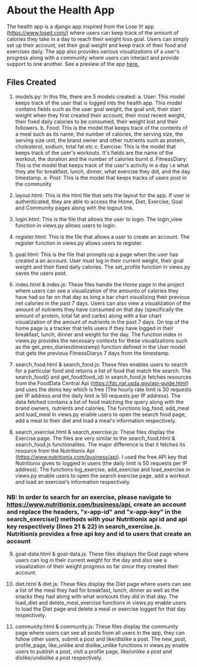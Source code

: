 # About the Health App
The health app is a django app inspired from the Lose It! app (https://www.loseit.com/) where users can keep track of the amount of calories they take in a day to reach their weight loss goal. Users can simply set up their account, set their goal weight and keep track of their food and exercises daily. The app also provides various visualizations of a user's progress along with a community where users can interact and provide support to one another. See a preview of the app [here.](https://www.youtube.com/watch?v=LMpFRFXBWUg)

## Files Created
1. models.py: In this file, there are 5 models created:
a. User: This model keeps track of the user that is logged into the health app. This model contains fields such as the user goal weight, the goal unit, their start weight when they first created their account, their most recent weight, their fixed daily calories to be consumed, their weight lost and their followers.
b. Food: This is the model that keeps track of the contents of a meal such as its name, the number of calories, the serving size, the serving size unit, the brand owner and other nutrients such as protein, cholesterol, sodium, total fat etc
c. Exercise: This is the model that keeps track of the user's workouts. It's fields are the name of the workout, the duration and the number of calories burnt
d. FitnessDiary: This is the model that keeps track of the user's activity in a day i.e what they ate for breakfast, lunch, dinner, what exercise they did, and the day timestamp.
e. Post: This is the model that keeps tracks of users post in the community

2. layout.html: This is the html file that sets the layout for the app. If user is authenticated, they are able to access the Home, Diet, Exercise, Goal and Community pages along with the logout link.

3. login.html: This is the file that allows the user to login. The login_view function in views.py allows users to login.

4. register.html: This is the file that allows a user to create an account. The register function in views.py allows users to register.

5. goal.html: This is the file that prompts up a page when the user has created a an account. User must log in their current weight, their goal weight and their fixed daily calories. The set_profile function in views.py saves the users post.

6. index.html & index.js: These files handle the Home page in the project where users can see a visualization of the amounto of calories they have had so far on that day as long a bar chart visualizing their previous net calories in the past 7 days. Users can also view a visualization of the amount of nutrients they have consumed on that day (specifically the amount of protein, total fat and carbs) along with a bar chart visualization of the amount of nutrients in the past 7 days. On top of the home page is a tracker that tells users if they have logged in their breakfast, lunch, dinner and weight for the day. The function index in views.py provides the necessary contexts for these visualizations such as the get_prev_diaries(timestamp) function defined in the User model that gets the previous FitnessDiarys 7 days from the timestamp.

7. search_food.html & search_food.js: These files enables users to search for a particular food and returns a list of food that match the search. The search_food() and get_food(food_id) in search_food.js fetches resources from the FoodData Central Api (https://fdc.nal.usda.gov/api-guide.html)  and uses the demo key which is free (The hourly rate limit is 30 requests per IP address and the daily limit is 50 requests per IP address). The data fetched contains a list of food matching the query along with the brand owners, nutrients and calories. The functions log_food, add_meal and load_meal in views.py enable users to open the search food page, add a meal to their diet and load a meal's information respectively.

8. search_exercise.html & search_exercise.js: These files display the Exercise page. The files are very similar to the search_food.html & search_food.js functionalites. The major difference is that it fetches its resource from the Nutritionix Api (https://www.nutritionix.com/business/api). I used the free API key that Nutritionix gives to loggied in users (the daily limit is 50 requests per IP address). The functions log_exercise, add_exercise and load_exercise in views.py enable users to open the search exercise page, add a workout and load an exercise's information respectively.
### NB: In order to search for an exercise, please navigate to https://www.nutritionix.com/business/api, create an account and replace the headers, "x-app-id" and "x-app-key" in the search_exercise() methods with your Nutritionix api id and api key respectively (lines 21 & 22) in search_exercise.js. Nutritionix provides a free api key and id to users that create an account

9. goal-data.html & goal-data.js: These files displays the Goal page where users can log in their current weight for the day and also see a visualization of their weight progress so far since they created their account.

10. diet.html & diet.js: These files display the Diet page where users can see a list of the meal they had for breakfast, lunch, dinner as well as the snacks they had along with what workouts they did in that day. The load_diet and delete_meal_exercise functions in views.py enable users to load the Diet page and delete a meal or exercise logged for that day respectively.

11. community.html & community.js: These files display the community page where users can see all posts from all users in the app, they can follow other users, submit a post and like/dislike a post. The new_post, profile_page, like_unlike and dislike_unlike functiions in views.py enable users to publish a post, visit a profile page, like/unlike a post and dislike/undislike a post respectively.


